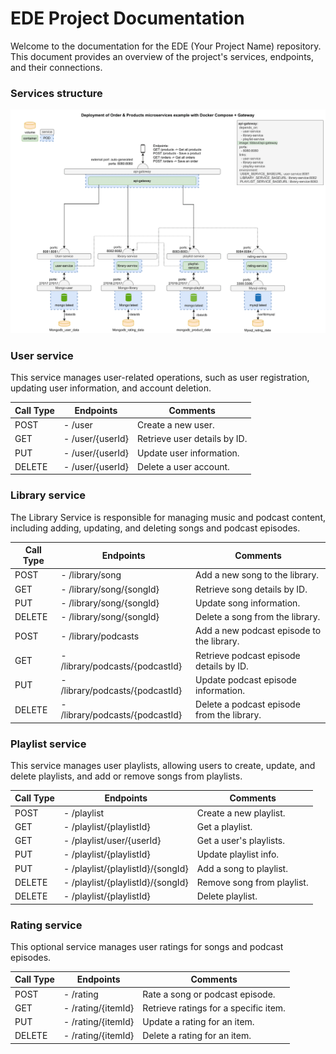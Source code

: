 # EDE Project Documentation

Welcome to the documentation for the EDE (Your Project Name) repository. This document provides an overview of the project's services, endpoints, and their connections.

### Services structure

![Project diagram](projectDiagram.png)
### User service

This service manages user-related operations, such as user registration, updating user information, and account deletion.

| Call Type | Endpoints                                   | Comments                                            |
|-----------|--------------------------------------------|----------------------------------------------------|
| POST      | - /user                                  | Create a new user.                                  |
| GET       | - /user/{userId}                         | Retrieve user details by ID.                        |
| PUT       | - /user/{userId}                         | Update user information.                            |
| DELETE    | - /user/{userId}                         | Delete a user account.                              |
### Library service

The Library Service is responsible for managing music and podcast content, including adding, updating, and deleting songs and podcast episodes.

| Call Type | Endpoints                                   | Comments                                            |
|-----------|--------------------------------------------|----------------------------------------------------|
| POST      | - /library/song                           | Add a new song to the library.                     |
| GET       | - /library/song/{songId}                  | Retrieve song details by ID.                       |
| PUT       | - /library/song/{songId}                  | Update song information.                           |
| DELETE    | - /library/song/{songId}                  | Delete a song from the library.                   |
| POST      | - /library/podcasts                        | Add a new podcast episode to the library.         |
| GET       | - /library/podcasts/{podcastId}             | Retrieve podcast episode details by ID.           |
| PUT       | - /library/podcasts/{podcastId}             | Update podcast episode information.               |
| DELETE    | - /library/podcasts/{podcastId}             | Delete a podcast episode from the library.        |
### Playlist service

This service manages user playlists, allowing users to create, update, and delete playlists, and add or remove songs from playlists.

| Call Type | Endpoints                                   | Comments                                            |
|-----------|--------------------------------------------|----------------------------------------------------|
| POST      | - /playlist                                | Create a new playlist.                             |
| GET       | - /playlist/{playlistId}                   | Get a playlist.                                    |
| GET       | - /playlist/user/{userId}                  | Get a user's playlists.                            |
| PUT       | - /playlist/{playlistId}                   | Update playlist info.                              |
| PUT       | - /playlist/{playlistId}/{songId}          | Add a song to playlist.                            |
| DELETE    | - /playlist/{playlistId}/{songId}           | Remove song from playlist.                         |
| DELETE    | - /playlist/{playlistId}                   | Delete playlist.                                   |
### Rating service

This optional service manages user ratings for songs and podcast episodes.

| Call Type | Endpoints                                   | Comments                                            |
|-----------|--------------------------------------------|----------------------------------------------------|
| POST      | - /rating                                 | Rate a song or podcast episode.                   |
| GET       | - /rating/{itemId}                        | Retrieve ratings for a specific item.              |
| PUT       | - /rating/{itemId}                        | Update a rating for an item.                      |
| DELETE    | - /rating/{itemId}                        | Delete a rating for an item.                      |

